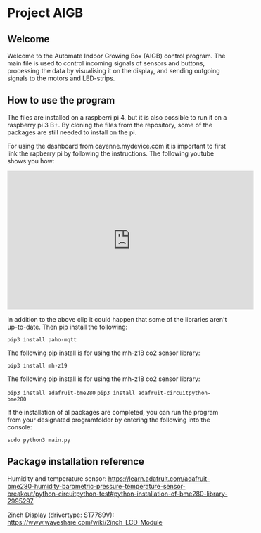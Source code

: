 # Project AIGB

Welcome
------
Welcome to the Automate Indoor Growing Box (AIGB) control program. The main file is used to control incoming signals of sensors  and buttons, processing the data by visualising it on the display, and sending outgoing signals to the motors and LED-strips.

How to use the program
------
The files are installed on a raspberri pi 4, but it is also possible to run it on a raspberry pi 3 B+. By cloning the files from the repository, some of the packages are still needed to install on the pi.

For using the dashboard from cayenne.mydevice.com it is important to first link the rapberry pi by following the instructions. The following youtube shows you how: 

<iframe width="560" height="315" src="https://www.youtube.com/embed/Qx0IHv-UR-0" title="YouTube video player" frameborder="0" allow="accelerometer; autoplay; clipboard-write; encrypted-media; gyroscope; picture-in-picture; web-share" allowfullscreen></iframe>

In addition to the above clip it could happen that some of the libraries aren't up-to-date. Then pip install the following:

```pip3 install paho-mqtt```

The following pip install is for using the mh-z18 co2 sensor library:

```pip3 install mh-z19```

The following pip install is for using the mh-z18 co2 sensor library:

```pip3 install adafruit-bme280```
```pip3 install adafruit-circuitpython-bme280```

If the installation of al packages are completed, you can run the program from your designated programfolder by entering the following into the console: 

```sudo python3 main.py```

Package installation reference
------
Humidity and temperature sensor: https://learn.adafruit.com/adafruit-bme280-humidity-barometric-pressure-temperature-sensor-breakout/python-circuitpython-test#python-installation-of-bme280-library-2995297

2inch Display (drivertype: ST7789V): https://www.waveshare.com/wiki/2inch_LCD_Module
